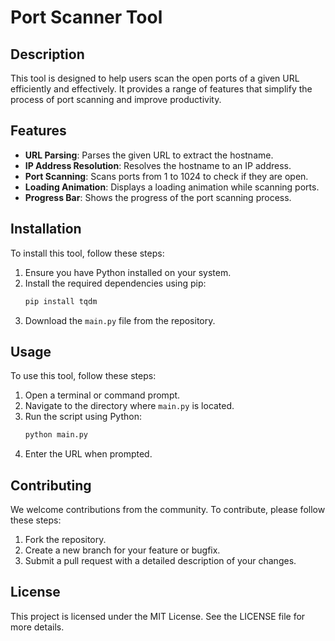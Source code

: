 # Port Scanner Tool

## Description
This tool is designed to help users scan the open ports of a given URL efficiently and effectively. It provides a range of features that simplify the process of port scanning and improve productivity.

## Features
- **URL Parsing**: Parses the given URL to extract the hostname.
- **IP Address Resolution**: Resolves the hostname to an IP address.
- **Port Scanning**: Scans ports from 1 to 1024 to check if they are open.
- **Loading Animation**: Displays a loading animation while scanning ports.
- **Progress Bar**: Shows the progress of the port scanning process.

## Installation
To install this tool, follow these steps:
1. Ensure you have Python installed on your system.
2. Install the required dependencies using pip:
   ```bash
   pip install tqdm
   ```
3. Download the `main.py` file from the repository.

## Usage
To use this tool, follow these steps:
1. Open a terminal or command prompt.
2. Navigate to the directory where `main.py` is located.
3. Run the script using Python:
   ```bash
   python main.py
   ```
4. Enter the URL when prompted.

## Contributing
We welcome contributions from the community. To contribute, please follow these steps:
1. Fork the repository.
2. Create a new branch for your feature or bugfix.
3. Submit a pull request with a detailed description of your changes.

## License
This project is licensed under the MIT License. See the LICENSE file for more details.


